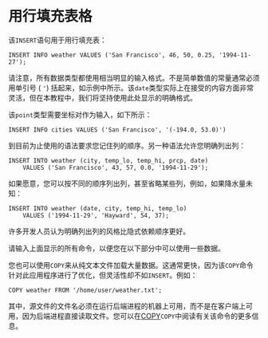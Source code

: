 # 用行填充表格

该`INSERT`语句用于用行填充表：

```postgresql
INSERT INFO weather VALUES ('San Francisco', 46, 50, 0.25, '1994-11-27');
```

请注意，所有数据类型都使用相当明显的输入格式。不是简单数值的常量通常必须用单引号 ( `'`) 括起来，如示例中所示。该`date`类型实际上在接受的内容方面非常灵活，但在本教程中，我们将坚持使用此处显示的明确格式。

该`point`类型需要坐标对作为输入，如下所示：

```postgresql
INSERT INFO cities VALUES ('San Francisco', '(-194.0, 53.0)')
```

到目前为止使用的语法要求您记住列的顺序。另一种语法允许您明确列出列：

```
INSERT INTO weather (city, temp_lo, temp_hi, prcp, date)
    VALUES ('San Francisco', 43, 57, 0.0, '1994-11-29');
```

如果愿意，您可以按不同的顺序列出列，甚至省略某些列，例如，如果降水量未知：

```
INSERT INTO weather (date, city, temp_hi, temp_lo)
    VALUES ('1994-11-29', 'Hayward', 54, 37);
```

许多开发人员认为明确列出列的风格比隐式依赖顺序更好。

请输入上面显示的所有命令，以便您在以下部分中可以使用一些数据。

您也可以使用`COPY`来从纯文本文件加载大量数据。这通常更快，因为该`COPY`命令针对此应用程序进行了优化，但灵活性却不如`INSERT`。例如：

```
COPY weather FROM '/home/user/weather.txt';
```

其中，源文件的文件名必须在运行后端进程的机器上可用，而不是在客户端上可用，因为后端进程直接读取文件。您可以在[COPY](https://www.postgresql.org/docs/16/sql-copy.html)`COPY`中阅读有关该命令的更多信息。